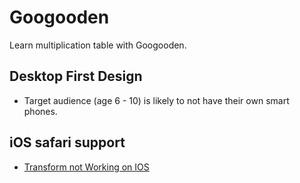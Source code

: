 # Googooden

Learn multiplication table with Googooden.

## Desktop First Design

- Target audience (age 6 - 10) is likely to not have their own smart phones.

## iOS safari support

- [Transform not Working on IOS](https://stackoverflow.com/questions/27303339/transform-not-working-on-ios)
